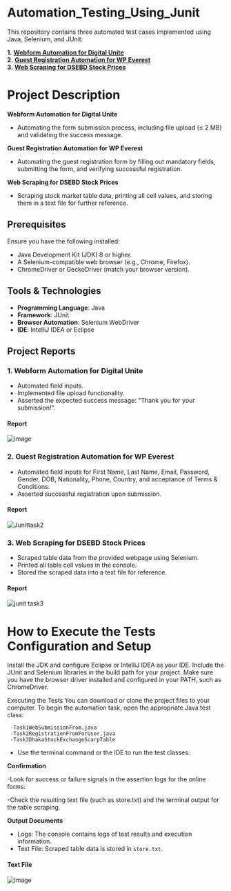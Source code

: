 # Automation_Testing_Using_Junit
This repository contains three automated test cases implemented using Java, Selenium, and JUnit:

**1.** [**Webform Automation for Digital Unite**](https://www.digitalunite.com/practice-webform-learners)<br>
**2.** [**Guest Registration Automation for WP Everest**](https://demo.wpeverest.com/user-registration/guest-registration-form/)<br>
**3.** [**Web Scraping for DSEBD Stock Prices**](https://dsebd.org/latest_share_price_scroll_by_value.php)

# Project Description

**Webform Automation for Digital Unite**
- Automating the form submission process, including file upload (≤ 2 MB) and validating the success message.

**Guest Registration Automation for WP Everest**
- Automating the guest registration form by filling out mandatory fields, submitting the form, and verifying successful registration.

**Web Scraping for DSEBD Stock Prices**
- Scraping stock market table data, printing all cell values, and storing them in a text file for further reference.

## Prerequisites
Ensure you have the following installed:
- Java Development Kit (JDK) 8 or higher.
- A Selenium-compatible web browser (e.g., Chrome, Firefox).
- ChromeDriver or GeckoDriver (match your browser version).

## Tools & Technologies
- **Programming Language**: Java
- **Framework**: JUnit
- **Browser Automation**: Selenium WebDriver
- **IDE**: IntelliJ IDEA or Eclipse

## Project Reports
### 1. Webform Automation for Digital Unite
- Automated field inputs.
- Implemented file upload functionality.
- Asserted the expected success message: "Thank you for your submission!".
#### Report
![image](https://github.com/user-attachments/assets/77b0166c-e474-4746-a10d-4748423404b3)


### 2. Guest Registration Automation for WP Everest
- Automated field inputs for First Name, Last Name, Email, Password, Gender, DOB, Nationality, Phone, Country, and acceptance of Terms & Conditions.
- Asserted successful registration upon submission.
#### Report 
![Junittask2](https://github.com/user-attachments/assets/99f72bb2-29bf-4b2e-9c24-de3f01bdacc2)




### 3. Web Scraping for DSEBD Stock Prices
- Scraped table data from the provided webpage using Selenium.
- Printed all table cell values in the console.
- Stored the scraped data into a text file for reference. 
#### Report
![junit task3](https://github.com/user-attachments/assets/cb9a9b73-4bee-4040-92a7-749867e59bbc)


# How to Execute the Tests **Configuration and Setup**
Install the JDK and configure Eclipse or IntelliJ IDEA as your IDE.
Include the JUnit and Selenium libraries in the build path for your project.
Make sure you have the browser driver installed and configured in your PATH, such as ChromeDriver.

Executing the Tests
You can download or clone the project files to your computer.
To begin the automation task, open the appropriate Java test class:

     -Task1WebSubmissionFrom.java
     -Task2RegistrationFromForUser.java
     -Task3DhakaStockExchangeScarpTable
- Use the terminal command or the IDE to run the test classes:

  

**Confirmation**

-Look for success or failure signals in the assertion logs for the online forms.

-Check the resulting text file (such as store.txt) and the terminal output for the table scraping.



**Output Documents**

- Logs: The console contains logs of test results and execution information.
- Text File: Scraped table data is stored in ```store.txt```.

#### Text File
![image](https://github.com/user-attachments/assets/856e12e6-4889-49be-8c87-77d5015d33c5)




  
